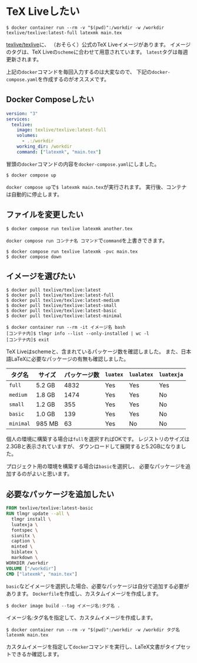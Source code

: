 # TeX Liveしたい

```console
$ docker container run --rm -v "$(pwd)":/workdir -w /workdir texlive/texlive:latest-full latexmk main.tex
```

[texlive/texlive](https://hub.docker.com/r/texlive/texlive)に、
（おそらく）公式のTeX Liveイメージがあります。
イメージのタグは、TeX Liveの`scheme`に合わせて用意されています。
`latest`タグは毎週更新されます。

上記の`docker`コマンドを毎回入力するのは大変なので、
下記の`docker-compose.yaml`を作成するのがオススメです。

## Docker Composeしたい

```yaml
version: "3"
services:
  texlive:
    image: texlive/texlive:latest-full
    volumes:
      - .:/workdir
    working_dir: /workdir
    command: ["latexmk", "main.tex"]
```

冒頭の`docker`コマンドの内容を`docker-compose.yaml`にしました。

```console
$ docker compose up
```

`docker compose up`で`$ latexmk main.tex`が実行されます。
実行後、コンテナは自動的に停止します。

## ファイルを変更したい

```console
$ docker compose run texlive latexmk another.tex
```

`docker compose run コンテナ名 コマンド`で`command`を上書きできます。

```console
$ docker compose run texlive latexmk -pvc main.tex
$ docker compose down
```

## イメージを選びたい

```console
$ docker pull texlive/texlive:latest
$ docker pull texlive/texlive:latest-full
$ docker pull texlive/texlive:latest-medium
$ docker pull texlive/texlive:latest-small
$ docker pull texlive/texlive:latest-basic
$ docker pull texlive/texlive:latest-minimal

$ docker container run --rm -it イメージ名 bash
[コンテナ内]$ tlmgr info --list --only-installed | wc -l
[コンテナ内]$ exit
```

TeX Liveはschemeと、含まれているパッケージ数を確認しました。
また、日本語LaTeXに必要なパッケージの有無も確認しました。

| タグ名 | サイズ | パッケージ数 | `luatex` | `lualatex` | `luatexja` |
|---|---|---|---|---|---|
| `full` | 5.2 GB| 4832 | Yes | Yes | Yes |
| `medium` | 1.8 GB | 1474 | Yes | Yes | No |
| `small` | 1.2 GB | 355 | Yes | Yes | No |
| `basic` | 1.0 GB | 139 | Yes | Yes | No |
| `minimal` | 985 MB | 63 | Yes | No | No |

個人の環境に構築する場合は`full`を選択すればOKです。
レジストリのサイズは2.3GBと表示されていますが、
ダウンロードして展開すると5.2GBになりました。

プロジェクト用の環境を構築する場合は`basic`を選択し、
必要なパッケージを追加するのがよいと思います。

## 必要なパッケージを追加したい

```dockerfile
FROM texlive/texlive:latest-basic
RUN tlmgr update --all \
  tlmgr install \
  luatexja \
  fontspec \
  siunitx \
  caption \
  minted \
  biblatex \
  markdown \
WORKDIR /workdir
VOLUME ["/workdir"]
CMD ["latexmk", "main.tex"]
```

`basic`などイメージを選択した場合、必要なパッケージは自分で追加する必要があります。
`Dockerfile`を作成し、カスタムイメージを作成します。

```console
$ docker image build --tag イメージ名:タグ名 .
```

イメージ名:タグ名を指定して、カスタムイメージを作成します。

```console
$ docker container run --rm -v "$(pwd)":/workdir -w /workdir タグ名 latexmk main.tex
```

カスタムイメージを指定して`docker`コマンドを実行し、LaTeX文書がタイプセットできるか確認します。
